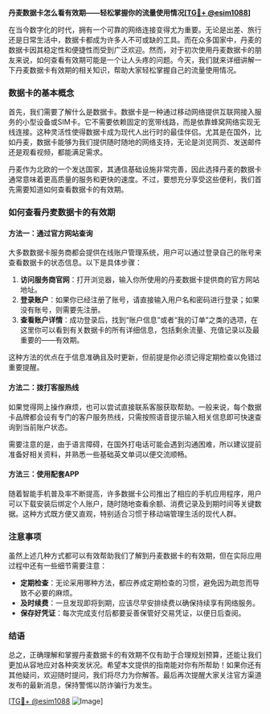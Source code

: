 **丹麦数据卡怎么看有效期——轻松掌握你的流量使用情况[[TG💪+ @esim1088](https://t.me/s/esim1088)]**

在当今数字化的时代，拥有一个可靠的网络连接变得尤为重要。无论是出差、旅行还是日常生活中，数据卡都成为许多人不可或缺的工具。而在众多国家中，丹麦的数据卡因其稳定性和便捷性而受到广泛欢迎。然而，对于初次使用丹麦数据卡的朋友来说，如何查看有效期可能是一个让人头疼的问题。今天，我们就来详细讲解一下丹麦数据卡有效期的相关知识，帮助大家轻松掌握自己的流量使用情况。

### 数据卡的基本概念

首先，我们需要了解什么是数据卡。数据卡是一种通过移动网络提供互联网接入服务的小型设备或SIM卡。它不需要依赖固定的宽带线路，而是依靠蜂窝网络实现无线连接。这种灵活性使得数据卡成为现代人出行时的最佳伴侣。尤其是在国外，比如丹麦，数据卡能够为我们提供随时随地的网络支持，无论是浏览网页、发送邮件还是观看视频，都能满足需求。

丹麦作为北欧的一个发达国家，其通信基础设施非常完善，因此选择丹麦的数据卡通常意味着更高质量的服务和更快的速度。不过，要想充分享受这些便利，我们首先需要知道如何查看数据卡的有效期。

### 如何查看丹麦数据卡的有效期

#### 方法一：通过官方网站查询

大多数数据卡服务商都会提供在线账户管理系统，用户可以通过登录自己的账号来查看数据卡的状态信息。以下是具体步骤：

1. **访问服务商官网**：打开浏览器，输入你所使用的丹麦数据卡提供商的官方网站地址。
2. **登录账户**：如果你已经注册了账号，请直接输入用户名和密码进行登录；如果没有账号，则需要先注册。
3. **查看账户详情**：成功登录后，找到“账户信息”或者“我的订单”之类的选项，在这里你可以看到有关数据卡的所有详细信息，包括剩余流量、充值记录以及最重要的——有效期。

这种方法的优点在于信息准确且及时更新，但前提是你必须记得定期检查以免错过重要提醒。

#### 方法二：拨打客服热线

如果觉得网上操作麻烦，也可以尝试直接联系客服获取帮助。一般来说，每个数据卡品牌都会设有专门的客户服务热线，只需按照语音提示输入相关信息即可快速查询到当前账户状态。

需要注意的是，由于语言障碍，在国外打电话可能会遇到沟通困难，所以建议提前准备好相关资料，并熟悉一些基础英文单词以便交流顺畅。

#### 方法三：使用配套APP

随着智能手机普及率不断提高，许多数据卡公司推出了相应的手机应用程序，用户可以下载安装后绑定个人账户，随时随地查看余额、消费记录及到期时间等关键数据。这种方式既方便又直观，特别适合习惯于移动端管理生活的现代人群。

### 注意事项

虽然上述几种方式都可以有效帮助我们了解到丹麦数据卡的有效期，但在实际应用过程中还有一些细节需要注意：

- **定期检查**：无论采用哪种方法，都应养成定期检查的习惯，避免因为疏忽而导致不必要的麻烦。
- **及时续费**：一旦发现即将到期，应该尽早安排续费以确保持续享有网络服务。
- **保存好凭证**：每次完成支付后都要妥善保管好交易凭证，以便日后查阅。

### 结语

总之，正确理解和掌握丹麦数据卡的有效期不仅有助于合理规划预算，还能让我们更加从容地应对各种突发状况。希望本文提供的指南能对你有所帮助！如果你还有其他疑问，欢迎随时提问，我们将尽力为你解答。最后再次提醒大家关注官方渠道发布的最新消息，保持警惕以防诈骗行为发生。

[[TG💪+ @esim1088](https://t.me/s/esim1088) ![Image](https://i.postimg.cc/4NQfJmqS/Snipaste-2025-05-13-00-14-12.png)]